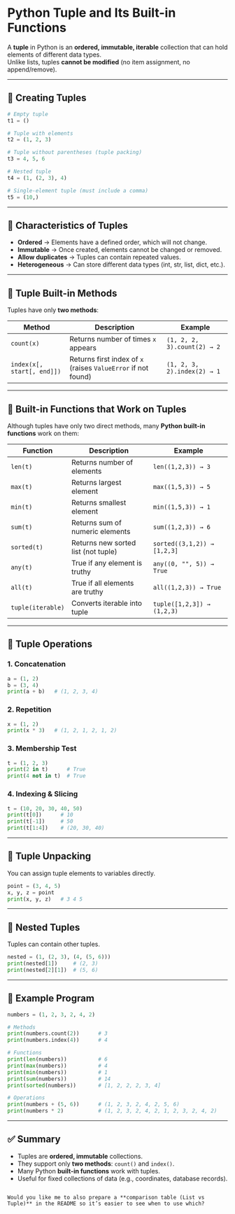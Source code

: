 
#  Python Tuple and Its Built-in Functions

A **tuple** in Python is an **ordered, immutable, iterable** collection that can hold elements of different data types.  
Unlike lists, tuples **cannot be modified** (no item assignment, no append/remove).  

---

## 🔹 Creating Tuples

```python
# Empty tuple
t1 = ()

# Tuple with elements
t2 = (1, 2, 3)

# Tuple without parentheses (tuple packing)
t3 = 4, 5, 6

# Nested tuple
t4 = (1, (2, 3), 4)

# Single-element tuple (must include a comma)
t5 = (10,)
````

---

## 🔹 Characteristics of Tuples

* **Ordered** → Elements have a defined order, which will not change.
* **Immutable** → Once created, elements cannot be changed or removed.
* **Allow duplicates** → Tuples can contain repeated values.
* **Heterogeneous** → Can store different data types (int, str, list, dict, etc.).

---

## 🔹 Tuple Built-in Methods

Tuples have only **two methods**:

| Method                     | Description                                                   | Example                     |
| -------------------------- | ------------------------------------------------------------- | --------------------------- |
| `count(x)`                 | Returns number of times `x` appears                           | `(1, 2, 2, 3).count(2) → 2` |
| `index(x[, start[, end]])` | Returns first index of `x` (raises `ValueError` if not found) | `(1, 2, 3, 2).index(2) → 1` |

---

## 🔹 Built-in Functions that Work on Tuples

Although tuples have only two direct methods, many **Python built-in functions** work on them:

| Function          | Description                         | Example                     |
| ----------------- | ----------------------------------- | --------------------------- |
| `len(t)`          | Returns number of elements          | `len((1,2,3)) → 3`          |
| `max(t)`          | Returns largest element             | `max((1,5,3)) → 5`          |
| `min(t)`          | Returns smallest element            | `min((1,5,3)) → 1`          |
| `sum(t)`          | Returns sum of numeric elements     | `sum((1,2,3)) → 6`          |
| `sorted(t)`       | Returns new sorted list (not tuple) | `sorted((3,1,2)) → [1,2,3]` |
| `any(t)`          | True if any element is truthy       | `any((0, "", 5)) → True`    |
| `all(t)`          | True if all elements are truthy     | `all((1,2,3)) → True`       |
| `tuple(iterable)` | Converts iterable into tuple        | `tuple([1,2,3]) → (1,2,3)`  |

---

## 🔹 Tuple Operations

### 1. Concatenation

```python
a = (1, 2)
b = (3, 4)
print(a + b)   # (1, 2, 3, 4)
```

### 2. Repetition

```python
x = (1, 2)
print(x * 3)   # (1, 2, 1, 2, 1, 2)
```

### 3. Membership Test

```python
t = (1, 2, 3)
print(2 in t)      # True
print(4 not in t)  # True
```

### 4. Indexing & Slicing

```python
t = (10, 20, 30, 40, 50)
print(t[0])      # 10
print(t[-1])     # 50
print(t[1:4])    # (20, 30, 40)
```

---

## 🔹 Tuple Unpacking

You can assign tuple elements to variables directly.

```python
point = (3, 4, 5)
x, y, z = point
print(x, y, z)   # 3 4 5
```

---

## 🔹 Nested Tuples

Tuples can contain other tuples.

```python
nested = (1, (2, 3), (4, (5, 6)))
print(nested[1])     # (2, 3)
print(nested[2][1])  # (5, 6)
```

---

## 🔹 Example Program

```python
numbers = (1, 2, 3, 2, 4, 2)

# Methods
print(numbers.count(2))      # 3
print(numbers.index(4))      # 4

# Functions
print(len(numbers))          # 6
print(max(numbers))          # 4
print(min(numbers))          # 1
print(sum(numbers))          # 14
print(sorted(numbers))       # [1, 2, 2, 2, 3, 4]

# Operations
print(numbers + (5, 6))      # (1, 2, 3, 2, 4, 2, 5, 6)
print(numbers * 2)           # (1, 2, 3, 2, 4, 2, 1, 2, 3, 2, 4, 2)
```

---

## ✅ Summary

* Tuples are **ordered, immutable** collections.
* They support only **two methods**: `count()` and `index()`.
* Many Python **built-in functions** work with tuples.
* Useful for fixed collections of data (e.g., coordinates, database records).

```

Would you like me to also prepare a **comparison table (List vs Tuple)** in the README so it’s easier to see when to use which?
```
